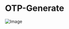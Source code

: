 # OTP-Generate
![Image](https://github.com/user-attachments/assets/3149d5b7-d097-4a48-aa21-876e8cefcee0)
